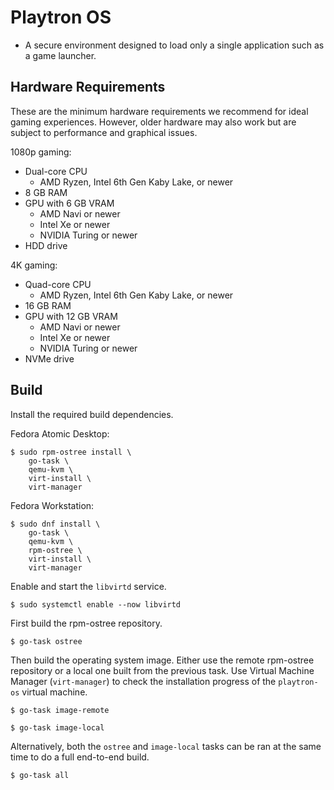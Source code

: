 # Playtron OS

- A secure environment designed to load only a single application such as a game launcher.

## Hardware Requirements

These are the minimum hardware requirements we recommend for ideal gaming experiences. However, older hardware may also work but are subject to performance and graphical issues.

1080p gaming:
- Dual-core CPU
    - AMD Ryzen, Intel 6th Gen Kaby Lake, or newer
- 8 GB RAM
- GPU with 6 GB VRAM
    - AMD Navi or newer
    - Intel Xe or newer
    - NVIDIA Turing or newer
- HDD drive

4K gaming:
- Quad-core CPU
    - AMD Ryzen, Intel 6th Gen Kaby Lake, or newer
- 16 GB RAM
- GPU with 12 GB VRAM
    - AMD Navi or newer
    - Intel Xe or newer
    - NVIDIA Turing or newer
- NVMe drive

## Build

Install the required build dependencies.

Fedora Atomic Desktop:

```
$ sudo rpm-ostree install \
    go-task \
    qemu-kvm \
    virt-install \
    virt-manager
```

Fedora Workstation:

```
$ sudo dnf install \
    go-task \
    qemu-kvm \
    rpm-ostree \
    virt-install \
    virt-manager
```

Enable and start the `libvirtd` service.

```
$ sudo systemctl enable --now libvirtd
```

First build the rpm-ostree repository.

```
$ go-task ostree
```

Then build the operating system image. Either use the remote rpm-ostree repository or a local one built from the previous task. Use Virtual Machine Manager (`virt-manager`) to check the installation progress of the `playtron-os` virtual machine.

```
$ go-task image-remote
```

```
$ go-task image-local
```

Alternatively, both the `ostree` and `image-local` tasks can be ran at the same time to do a full end-to-end build.

```
$ go-task all
```
